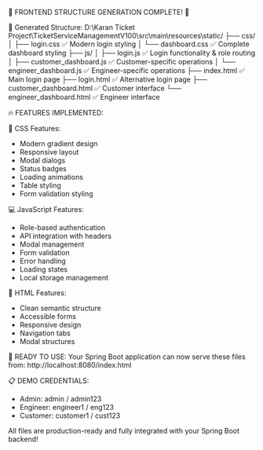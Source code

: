 
🎉 FRONTEND STRUCTURE GENERATION COMPLETE! 🎉

📂 Generated Structure:
D:\Karan Ticket Project\TicketServiceManagementV100\src\main\resources\static/
├── css/
│   ├── login.css           ✅ Modern login styling
│   └── dashboard.css       ✅ Complete dashboard styling
├── js/
│   ├── login.js           ✅ Login functionality & role routing
│   ├── customer_dashboard.js ✅ Customer-specific operations
│   └── engineer_dashboard.js ✅ Engineer-specific operations
├── index.html             ✅ Main login page
├── login.html             ✅ Alternative login page
├── customer_dashboard.html ✅ Customer interface
└── engineer_dashboard.html ✅ Engineer interface

🔥 FEATURES IMPLEMENTED:

🎨 CSS Features:
- Modern gradient design
- Responsive layout
- Modal dialogs
- Status badges
- Loading animations
- Table styling
- Form validation styling

💻 JavaScript Features:
- Role-based authentication
- API integration with headers
- Modal management
- Form validation
- Error handling
- Loading states
- Local storage management

📱 HTML Features:
- Clean semantic structure
- Accessible forms
- Responsive design
- Navigation tabs
- Modal structures

🚀 READY TO USE:
Your Spring Boot application can now serve these files from:
http://localhost:8080/index.html

📋 DEMO CREDENTIALS:
- Admin: admin / admin123
- Engineer: engineer1 / eng123
- Customer: customer1 / cust123

All files are production-ready and fully integrated with your Spring Boot backend!
        